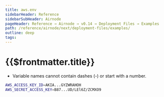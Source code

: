```yaml
---
title: aws.env
sidebarHeader: Reference
sidebarSubHeader: Airnode
pageHeader: Reference → Airnode → v0.14 → Deployment Files → Examples
path: /reference/airnode/next/deployment-files/examples/
outline: deep
tags:
---
```


<VersionWarning/>

<PageHeader/>

<SearchHighlight/>

<FlexStartTag/>

# {{$frontmatter.title}}

- Variable names cannot contain dashes (-) or start with a number.

```sh
AWS_ACCESS_KEY_ID=AKIA...GYZWRAHOH
AWS_SECRET_ACCESS_KEY=B87...UD/LEl6Z/ZCMXO9
```

<FlexEndTag/>
